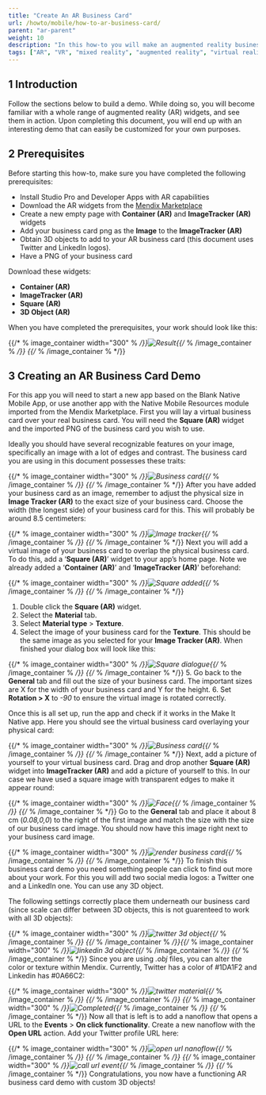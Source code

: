 ```yaml
---
title: "Create An AR Business Card"
url: /howto/mobile/how-to-ar-business-card/
parent: "ar-parent"
weight: 10
description: "In this how-to you will make an augmented reality business card app."
tags: ["AR", "VR", "mixed reality", "augmented reality", "virtual reality"]
---
```


## 1 Introduction

Follow the sections below to build a demo. While doing so, you will become familiar with a whole range of augmented reality (AR) widgets, and see them in action. Upon completing this document, you will end up with an interesting demo that can easily be customized for your own purposes. 

## 2 Prerequisites

Before starting this how-to, make sure you have completed the following prerequisites:

* Install Studio Pro and Developer Apps with AR capabilities
* Download the AR widgets from the [Mendix Marketplace](https://marketplace.mendix.com/link/component/117209)
* Create a new empty page with **Container (AR)** and **ImageTracker (AR)** widgets
* Add your business card png as the **Image** to the **ImageTracker (AR)**
* Obtain 3D objects to add to your AR business card (this document uses Twitter and LinkedIn logos).
* Have a PNG of your business card

Download these widgets:

* **Container (AR)**
* **ImageTracker (AR)**
* **Square (AR)**
* **3D Object (AR)**

When you have completed the prerequisites, your work should look like this:

{{/* % image_container width="300" % */}}![Result](/attachments/howto/mobile/native-mobile/ar-parent/how-to-ar-business-card/BusinessCardRender.png){{/* % /image_container % */}}
{{/* % /image_container % */}}
## 3 Creating an AR Business Card Demo

For this app you will need to start a new app based on the Blank Native Mobile App, or use another app with the Native Mobile Resources module imported from the Mendix Marketplace. First you will lay a virtual business card over your real business card. You will need the **Square (AR)** widget and the imported PNG of the business card you wish to use.

Ideally you should have several recognizable features on your image, specifically an image with a lot of edges and contrast. The business card you are using in this document possesses these traits:

{{/* % image_container width="300" % */}}![Business card](/attachments/howto/mobile/native-mobile/ar-parent/how-to-ar-business-card/BusinessCard.png){{/* % /image_container % */}}
{{/* % /image_container % */}}
After you have added your business card as an image, remember to adjust the physical size in **Image Tracker (AR)** to the exact size of your business card. Choose the width (the longest side) of your business card for this. This will probably be around 8.5 centimeters:

{{/* % image_container width="300" % */}}![Image tracker](/attachments/howto/mobile/native-mobile/ar-parent/how-to-ar-business-card/imagetracker-dialogue.png){{/* % /image_container % */}}
{{/* % /image_container % */}}
Next you will add a virtual image of your business card to overlap the physical business card. To do this, add a
‘**Square (AR)**’ widget to your app’s home page. Note we already added a ‘**Container (AR)**’ and ‘**ImageTracker
(AR)**’ beforehand:

{{/* % image_container width="300" % */}}![Square added](/attachments/howto/mobile/native-mobile/ar-parent/how-to-ar-business-card/square-added.png){{/* % /image_container % */}}
{{/* % /image_container % */}}
1. Double click the **Square (AR)** widget.
1. Select the **Material** tab.
1. Select **Material type** > **Texture**.
1. Select the image of your business card for the **Texture**. This should be the same image as you selected for your
   **Image Tracker (AR)**. When finished your dialog box will look like this:

{{/* % image_container width="300" % */}}![Square dialogue](/attachments/howto/mobile/native-mobile/ar-parent/how-to-ar-business-card/square-material-dialogue.png){{/* % /image_container % */}}
{{/* % /image_container % */}}
5. Go back to the **General** tab and fill out the size of your business card. The important sizes are X for the width of
   your business card and Y for the height.
6. Set **Rotation > X** to *-90* to ensure the virtual image is rotated correctly.

Once this is all set up, run the app and check if it works in the Make It Native app. Here you should see the
virtual business card overlaying your physical card:

{{/* % image_container width="300" % */}}![Business card](/attachments/howto/mobile/native-mobile/ar-parent/how-to-ar-business-card/render-only-businesscard.png){{/* % /image_container % */}}
{{/* % /image_container % */}}
Next, add a picture of yourself to your virtual business card. Drag and drop another **Square (AR)** widget into
**ImageTracker (AR)** and add a picture of yourself to this. In our case we have used a square image with transparent
edges to make it appear round: 

{{/* % image_container width="300" % */}}![Face](/attachments/howto/mobile/native-mobile/ar-parent/how-to-ar-business-card/Face.png){{/* % /image_container % */}}
{{/* % /image_container % */}}
Go to the **General** tab and place it about 8 cm (*0.08,0,0*) to the right of the first image and match the size with the
size of our business card image. You should now have this image right next to your business card image.

{{/* % image_container width="300" % */}}![render business card](/attachments/howto/mobile/native-mobile/ar-parent/how-to-ar-business-card/render-businesscard-face.png){{/* % /image_container % */}}
{{/* % /image_container % */}}
To finish this business card demo you need something people can click to find out more about your work. For this you will
add two social media logos: a Twitter one and a LinkedIn one. You can use any 3D object. 

The following settings correctly place them underneath our business card (since scale can differ between 3D objects, this is not guarenteed to work with all 3D objects):

{{/* % image_container width="300" % */}}![twitter 3d object](/attachments/howto/mobile/native-mobile/ar-parent/how-to-ar-business-card/twitter-3d-object.png){{/* % /image_container % */}}
{{/* % /image_container % */}}{{/* % image_container width="300" % */}}![linkedin 3d object](/attachments/howto/mobile/native-mobile/ar-parent/how-to-ar-business-card/linkedin-3d-object.png){{/* % /image_container % */}}
{{/* % /image_container % */}}
Since you are using *.obj* files, you can alter the color or texture within Mendix. Currently, Twitter has a color of #1DA1F2 and Linkedin has #0A66C2:

{{/* % image_container width="300" % */}}![twitter material](/attachments/howto/mobile/native-mobile/ar-parent/how-to-ar-business-card/twitter-material-dialogue.png){{/* % /image_container % */}}
{{/* % /image_container % */}}
{{/* % image_container width="300" % */}}![Completed](/attachments/howto/mobile/native-mobile/ar-parent/how-to-ar-business-card/BusinessCardRender.png){{/* % /image_container % */}}
{{/* % /image_container % */}}
Now all that is left is to add a nanoflow that opens a URL to the **Events** > **On click functionality**. Create a new
nanoflow with the **Open URL** action. Add your Twitter profile URL here:

{{/* % image_container width="300" % */}}![open url nanoflow](/attachments/howto/mobile/native-mobile/ar-parent/how-to-ar-business-card/open-url-nanoflow.png){{/* % /image_container % */}}
{{/* % /image_container % */}}
{{/* % image_container width="300" % */}}![call url event](/attachments/howto/mobile/native-mobile/ar-parent/how-to-ar-business-card/call-url-event-dialogue.png){{/* % /image_container % */}}
{{/* % /image_container % */}}
Congratulations, you now have a functioning AR business card demo with custom 3D objects!
